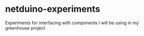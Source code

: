 # netduino-experiments
Experiments for interfacing with components I will be using in my greenhouse project

